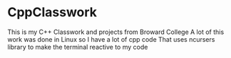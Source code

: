 # CppClasswork
This is my C++ Classwork and projects from Broward College
A lot of this work was done in Linux so I have a lot of cpp code 
That uses ncursers library to make the terminal reactive to my code
